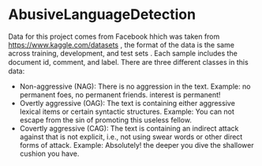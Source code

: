 # AbusiveLanguageDetection
Data for this project comes from Facebook hhich was taken from https://www.kaggle.com/datasets , the format of the data is the same across training, development, and test sets . Each sample includes the document id, comment, and label. There are three diﬀerent classes in this data:
- Non-aggressive (NAG): There is no aggression in the text. Example: no permanent foes, no permanent friends. interest is permanent! 
- Overtly aggressive (OAG): The text is containing either aggressive lexical items or certain syntactic structures. Example: You can not escape from the sin of promoting this useless fellow. 
- Covertly aggressive (CAG): The text is containing an indirect attack against that is not explicit, i.e., not using swear words or other direct forms of attack. Example: Absolutely! the deeper you dive the shallower cushion you have.
